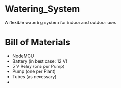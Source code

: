# Watering_System
A flexible watering system for indoor and outdoor use. 


# Bill of Materials
- NodeMCU
- Battery (in best case: 12 V)
- 5 V Relay (one per Pump)
- Pump (one per Plant)
- Tubes (as necessary)
- 
